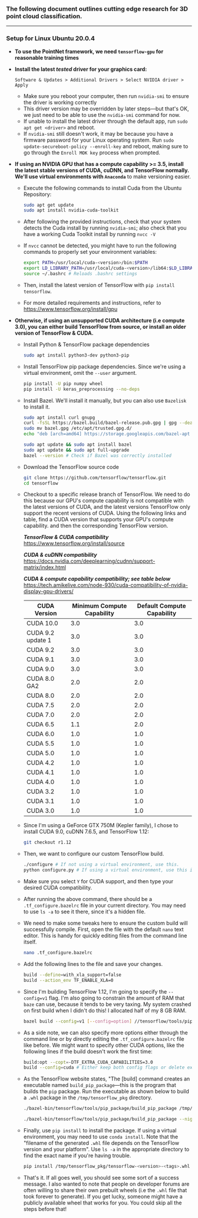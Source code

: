 

### The following document outlines cutting edge research for 3D point cloud classification.

---

### Setup for Linux Ubuntu 20.0.4

- **To use the PointNet framework, we need `tensorflow-gpu`  for reasonable training times**

- **Install the latest *tested* driver for your graphics card:** 

  ```
  Software & Updates > Additional Drivers > Select NVIDIA driver > Apply
  ```

  - Make sure you reboot your computer, then run `nvidia-smi` to ensure the driver is working correctly
  - This driver version may be overridden by later steps—but that's OK, we just need to be able to use the `nvidia-smi` command for now.
  - If unable to install the latest driver through the default app, run `sudo apt get <driver>` and reboot.
  - If `nvidia-smi` still doesn't work, it may be because you have a firmware password for your Linux operating system. Run `sudo update-secureboot-policy --enroll-key` and reboot, making sure to go through the `Enroll MOK key` process when prompted.  

- **If using an NVIDIA GPU that has a compute capability >= 3.5, install the latest stable versions of CUDA, cuDNN, and TensorFlow normally. We'll use virtual environments with `Anaconda`** to make versioning easier.

  - Execute the following commands to install Cuda from the Ubuntu Repository:

    ```bash
    sudo apt get update
    sudo apt install nvidia-cuda-toolkit
    ```

  - After following the provided instructions, check that your system detects the Cuda install by running `nvidia-smi`; also check that you have a working Cuda Toolkit install by running `nvcc -V`

  - If  `nvcc` cannot be detected, you might have to run the following commands to properly set your environment variables:

    ```bash
    export PATH=/usr/local/cuda-<version>/bin:$PATH
    export LD_LIBRARY_PATH=/usr/local/cuda-<version>/lib64:$LD_LIBRARY_PATH`
    source ~/.bashrc # Reloads .bashrc settings
    ```

  - Then, install the latest version of TensorFlow with `pip install tensorflow`. 

  - For more detailed requirements and instructions, refer to https://www.tensorflow.org/install/gpu

- **Otherwise, if using an unsupported CUDA architecture (i.e compute 3.0), you can either build TensorFlow from source, or install an older version of TensorFlow & CUDA.**

  - Install Python & TensorFlow package dependencies

    ```bash
    sudo apt install python3-dev python3-pip
    ```

    

  - Install TensorFlow pip package dependencies. Since we're using a virtual environment, omit the `--user` argument. 

    ```bash
    pip install -U pip numpy wheel
    pip install -U keras_preprocessing --no-deps
    ```

  - Install Bazel. We'll install it manually, but you can also use `Bazelisk` to install it.

    ```bash
    sudo apt install curl gnupg
    curl -fsSL https://bazel.build/bazel-release.pub.gpg | gpg --dearmor > bazel.gpg
    sudo mv bazel.gpg /etc/apt/trusted.gpg.d/
    echo "deb [arch=amd64] https://storage.googleapis.com/bazel-apt stable jdk1.8" | sudo tee /etc/apt/sources.list.d/bazel.list
    
    sudo apt update && sudo apt install bazel
    sudo apt update && sudo apt full-upgrade
    bazel --version # Check if Bazel was correctly installed
    ```

  - Download the TensorFlow source code

    ```bash
    git clone https://github.com/tensorflow/tensorflow.git
    cd tensorflow
    ```

  - Checkout to a specific release branch of TensorFlow. We need to do this because our GPU's compute capability is not compatible with the latest versions of CUDA, and the latest versions TensorFlow only support the recent versions of CUDA. Using the following links and table, find a CUDA version that supports your GPU's compute capability. and then the corresponding TensorFlow version. 

    ***TensorFlow & CUDA compatibility***
    https://www.tensorflow.org/install/source

    ***CUDA & cuDNN compatibility***
    https://docs.nvidia.com/deeplearning/cudnn/support-matrix/index.html

    ***CUDA & compute capability compatibility; see table below***
    https://tech.amikelive.com/node-930/cuda-compatibility-of-nvidia-display-gpu-drivers/ 

    | CUDA Version      | Minimum Compute Capability | Default Compute Capability |
    | ----------------- | -------------------------- | -------------------------- |
    | CUDA 10.0         | 3.0                        | 3.0                        |
    | CUDA 9.2 update 1 | 3.0                        | 3.0                        |
    | CUDA 9.2          | 3.0                        | 3.0                        |
    | CUDA 9.1          | 3.0                        | 3.0                        |
    | CUDA 9.0          | 3.0                        | 3.0                        |
    | CUDA 8.0 GA2      | 2.0                        | 2.0                        |
    | CUDA 8.0          | 2.0                        | 2.0                        |
    | CUDA 7.5          | 2.0                        | 2.0                        |
    | CUDA 7.0          | 2.0                        | 2.0                        |
    | CUDA 6.5          | 1.1                        | 2.0                        |
    | CUDA 6.0          | 1.0                        | 1.0                        |
    | CUDA 5.5          | 1.0                        | 1.0                        |
    | CUDA 5.0          | 1.0                        | 1.0                        |
    | CUDA 4.2          | 1.0                        | 1.0                        |
    | CUDA 4.1          | 1.0                        | 1.0                        |
    | CUDA 4.0          | 1.0                        | 1.0                        |
    | CUDA 3.2          | 1.0                        | 1.0                        |
    | CUDA 3.1          | 1.0                        | 1.0                        |
    | CUDA 3.0          | 1.0                        | 1.0                        |

  - Since I'm using a GeForce GTX 750M (Kepler family), I chose to install CUDA 9.0, cuDNN 7.6.5, and TensorFlow 1.12:

    ```bash
    git checkout r1.12
    ```

  - Then, we want to configure our custom TensorFlow build. 

    ```bash
    ./configure # If not using a virtual environment, use this.
    python configure.py # If using a virtual environment, use this instead
    ```

  - Make sure you select `Y` for CUDA support, and then type your desired CUDA compatibility. 

  - After running the above command, there should be a `.tf_configure.bazelrc` file in your current directory. You may need to use `ls -a` to see it there, since it's a hidden file. 

  - We need to make some tweaks here to ensure the custom build will successfully compile. First, open the file with the default `nano` text editor. This is handy for quickly editing files from the command line itself.    

    ```bash
    nano .tf_configure.bazelrc
    ```

  - Add the following lines to the file and save your changes.

    ```bash
    build --define=with_xla_support=false
    build --action_env TF_ENABLE_XLA=0
    ```

  - Since I'm building TensorFlow 1.12, I'm going to specify the `--config=v1` flag. I'm also going to constrain the amount of RAM that `baze` can use, because it tends to be very taxing. My system crashed on first build when I didn't do this! I allocated half of my 8 GB RAM.

    ```bash
    bazel build --config=v1 [--config=option] //tensorflow/tools/pip_package:build_pip_package --local_ram_resources=4096
    ```

  - As a side note, we can also specify more options either through the command line or by directly editing the `.tf_configure.bazelrc` file like before. We might want to specify other CUDA options, like the following lines if the build doesn't work the first time:

    ```bash
    build:opt --copt=-DTF_EXTRA_CUDA_CAPABILITIES=3.0
    build --config=cuda # Either keep both config flags or delete existing.
    ```

  - As the TensorFlow website states, "The [build] command creates an executable named `build_pip_package`—this is the program that builds the `pip` package. Run the executable as shown below to build a `.whl` package in the `/tmp/tensorflow_pkg` directory.

    ```bash
    ./bazel-bin/tensorflow/tools/pip_package/build_pip_package /tmp/tensorflow_pkg # If building from release branch
    
    ./bazel-bin/tensorflow/tools/pip_package/build_pip_package --nightly_flag /tmp/tensorflow_pkg # If building from master
    ```

  - Finally, use `pip install` to install the package. If using a virtual environment, you may need to use `conda install`. Note that the "filename of the generated `.whl` file depends on the TensorFlow version and your platform". Use `ls -a` in the appropriate directory to find the exact name if you're having trouble. 

    ```bash
    pip install /tmp/tensorflow_pkg/tensorflow-<version>-<tags>.whl
    ```

  - That's it. If all goes well, you should see some sort of a success message. I also wanted to note that people on developer forums are often willing to share their own prebuilt wheels (i.e the `.whl` file that took forever to generate). If you get lucky, someone might have a publicly available wheel that works for you. You could skip all the steps before that!

